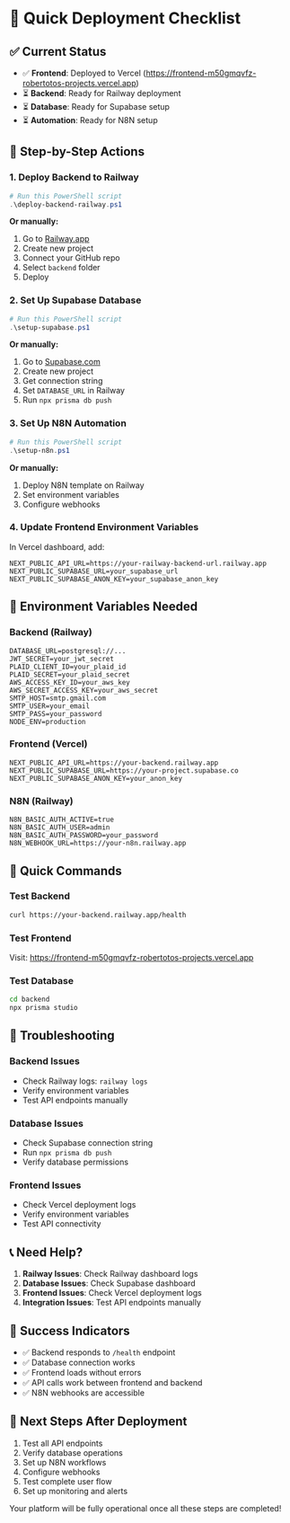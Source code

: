 # 🚀 Quick Deployment Checklist

## ✅ Current Status
- ✅ **Frontend**: Deployed to Vercel (https://frontend-m50gmqvfz-robertotos-projects.vercel.app)
- ⏳ **Backend**: Ready for Railway deployment
- ⏳ **Database**: Ready for Supabase setup
- ⏳ **Automation**: Ready for N8N setup

## 🎯 Step-by-Step Actions

### 1. Deploy Backend to Railway
```powershell
# Run this PowerShell script
.\deploy-backend-railway.ps1
```

**Or manually:**
1. Go to [Railway.app](https://railway.app)
2. Create new project
3. Connect your GitHub repo
4. Select `backend` folder
5. Deploy

### 2. Set Up Supabase Database
```powershell
# Run this PowerShell script
.\setup-supabase.ps1
```

**Or manually:**
1. Go to [Supabase.com](https://supabase.com)
2. Create new project
3. Get connection string
4. Set `DATABASE_URL` in Railway
5. Run `npx prisma db push`

### 3. Set Up N8N Automation
```powershell
# Run this PowerShell script
.\setup-n8n.ps1
```

**Or manually:**
1. Deploy N8N template on Railway
2. Set environment variables
3. Configure webhooks

### 4. Update Frontend Environment Variables
In Vercel dashboard, add:
```
NEXT_PUBLIC_API_URL=https://your-railway-backend-url.railway.app
NEXT_PUBLIC_SUPABASE_URL=your_supabase_url
NEXT_PUBLIC_SUPABASE_ANON_KEY=your_supabase_anon_key
```

## 🔧 Environment Variables Needed

### Backend (Railway)
```
DATABASE_URL=postgresql://...
JWT_SECRET=your_jwt_secret
PLAID_CLIENT_ID=your_plaid_id
PLAID_SECRET=your_plaid_secret
AWS_ACCESS_KEY_ID=your_aws_key
AWS_SECRET_ACCESS_KEY=your_aws_secret
SMTP_HOST=smtp.gmail.com
SMTP_USER=your_email
SMTP_PASS=your_password
NODE_ENV=production
```

### Frontend (Vercel)
```
NEXT_PUBLIC_API_URL=https://your-backend.railway.app
NEXT_PUBLIC_SUPABASE_URL=https://your-project.supabase.co
NEXT_PUBLIC_SUPABASE_ANON_KEY=your_anon_key
```

### N8N (Railway)
```
N8N_BASIC_AUTH_ACTIVE=true
N8N_BASIC_AUTH_USER=admin
N8N_BASIC_AUTH_PASSWORD=your_password
N8N_WEBHOOK_URL=https://your-n8n.railway.app
```

## 🎯 Quick Commands

### Test Backend
```bash
curl https://your-backend.railway.app/health
```

### Test Frontend
Visit: https://frontend-m50gmqvfz-robertotos-projects.vercel.app

### Test Database
```bash
cd backend
npx prisma studio
```

## 🚨 Troubleshooting

### Backend Issues
- Check Railway logs: `railway logs`
- Verify environment variables
- Test API endpoints manually

### Database Issues
- Check Supabase connection string
- Run `npx prisma db push`
- Verify database permissions

### Frontend Issues
- Check Vercel deployment logs
- Verify environment variables
- Test API connectivity

## 📞 Need Help?

1. **Railway Issues**: Check Railway dashboard logs
2. **Database Issues**: Check Supabase dashboard
3. **Frontend Issues**: Check Vercel deployment logs
4. **Integration Issues**: Test API endpoints manually

## 🎉 Success Indicators

- ✅ Backend responds to `/health` endpoint
- ✅ Database connection works
- ✅ Frontend loads without errors
- ✅ API calls work between frontend and backend
- ✅ N8N webhooks are accessible

## 🚀 Next Steps After Deployment

1. Test all API endpoints
2. Verify database operations
3. Set up N8N workflows
4. Configure webhooks
5. Test complete user flow
6. Set up monitoring and alerts

Your platform will be fully operational once all these steps are completed!






